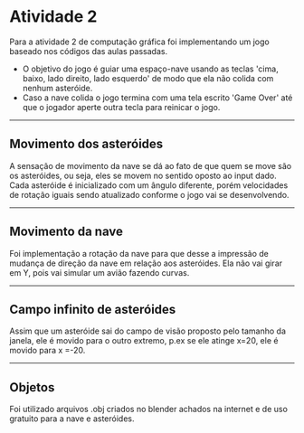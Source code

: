 # Atividade 2

 Para a atividade 2 de computação gráfica foi implementando um jogo baseado nos códigos das aulas passadas. 
- O objetivo do jogo é guiar uma espaço-nave usando as teclas 'cima, baixo, lado direito, lado esquerdo' de modo que ela não colida com nenhum asteróide. 
- Caso a nave colida o jogo termina com uma tela escrito 'Game Over' até que o jogador aperte outra tecla para reinicar o jogo.

***

## Movimento dos asteróides 
 A sensação de movimento da nave se dá ao fato de que quem se move são os asteróides, ou seja, eles se movem no sentido oposto ao input dado.
 Cada asteróide é inicializado com um ângulo diferente, porém velocidades de rotação iguais sendo atualizado conforme o jogo vai se desenvolvendo.

***

## Movimento da nave
 Foi implementação a rotação da nave para que desse a impressão de mudança de direção da nave em relação aos asteróides. Ela não vai girar em Y, 
pois vai simular um avião fazendo curvas.

***

## Campo infinito de asteróides
 Assim que um asteróide sai do campo de visão proposto pelo tamanho da janela, ele é movido para o outro extremo, p.ex se ele atinge 
x=20, ele é movido para x =-20.

***

## Objetos

 Foi utilizado arquivos .obj criados no blender achados na internet e de uso gratuito para a nave e asteróides.
